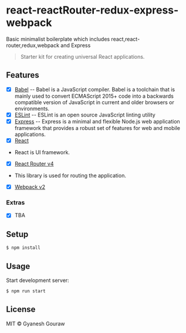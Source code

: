 # react-reactRouter-redux-express-webpack
Basic minimalist boilerplate which includes react,react-router,redux,webpack and Express



> Starter kit for creating universal React applications.

## Features

- [x] [Babel](https://babeljs.io/)   -- Babel is a JavaScript compiler. Babel is a toolchain that is mainly used to convert ECMAScript 2015+ code into a backwards compatible version of JavaScript in current and older browsers or environments. 
- [x] [ESLint](http://eslint.org/) -- ESLint is an open source JavaScript linting utility 
- [x] [Express](http://expressjs.com/) -- Express is a minimal and flexible Node.js web application framework that provides a robust set of features for web and mobile applications.
- [x] [React](http://facebook.github.io/react/) 
 - React is UI framework.
- [x] [React Router v4](https://github.com/reactjs/react-router)
 - This library is used for routing the application.
- [x] [Webpack v2](https://webpack.github.io)

### Extras
- [x] TBA

## Setup

```bash
$ npm install
```

## Usage

Start development server:

```bash
$ npm run start
```


## License

MIT © Gyanesh Gouraw

